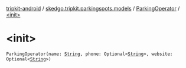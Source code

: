 [tripkit-android](../../index.md) / [skedgo.tripkit.parkingspots.models](../index.md) / [ParkingOperator](index.md) / [&lt;init&gt;](./-init-.md)

# &lt;init&gt;

`ParkingOperator(name: `[`String`](https://kotlinlang.org/api/latest/jvm/stdlib/kotlin/-string/index.html)`, phone: Optional<`[`String`](https://kotlinlang.org/api/latest/jvm/stdlib/kotlin/-string/index.html)`>, website: Optional<`[`String`](https://kotlinlang.org/api/latest/jvm/stdlib/kotlin/-string/index.html)`>)`